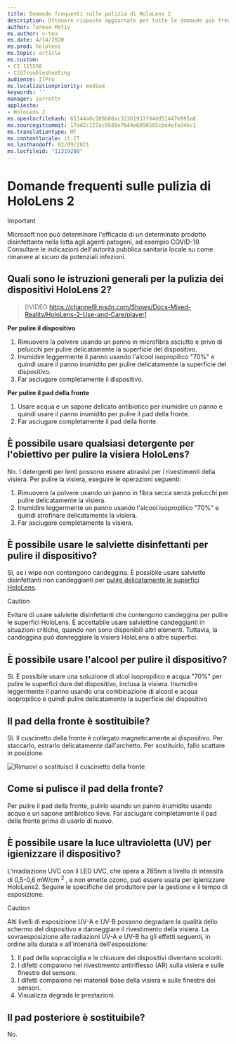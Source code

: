 ```yaml
---
title: Domande frequenti sulle pulizia di HoloLens 2
description: Ottenere risposte aggiornate per tutte le domande più frequenti per la pulizia e la manutenzione del dispositivo HoloLens 2.
author: Teresa-Motiv
ms.author: v-tea
ms.date: 4/14/2020
ms.prod: hololens
ms.topic: article
ms.custom:
- CI 115560
- CSSTroubleshooting
audience: ITPro
ms.localizationpriority: medium
keywords: ''
manager: jarrettr
appliesto:
- HoloLens 2
ms.openlocfilehash: 65144a8c209b80ac32361933f94dd51447e095a6
ms.sourcegitcommit: 17ad2c127ac9586e7644e6898585cbe4efa34bc1
ms.translationtype: MT
ms.contentlocale: it-IT
ms.lasthandoff: 02/09/2021
ms.locfileid: "11319280"
---
```

# Domande frequenti sulle pulizia di HoloLens 2

> [!IMPORTANT]  
> Microsoft non può determinare l'efficacia di un determinato prodotto disinfettante nella lotta agli agenti patogeni, ad esempio COVID-19. Consultare le indicazioni dell'autorità pubblica sanitaria locale su come rimanere al sicuro da potenziali infezioni.  

## Quali sono le istruzioni generali per la pulizia dei dispositivi HoloLens 2?

> [!VIDEO https://channel9.msdn.com/Shows/Docs-Mixed-Reality/HoloLens-2-Use-and-Care/player]

<!-- <iframe src="https://channel9.msdn.com/Shows/Docs-Mixed-Reality/HoloLens-2-Use-and-Care/player" width="960" height="540" allowFullScreen frameBorder="0" title="HoloLens 2 Use and Care - Microsoft Channel 9 Video"></iframe> -->

**Per pulire il dispositivo**

1. Rimuovere la polvere usando un panno in microfibra asciutto e privo di pelucchi per pulire delicatamente la superficie del dispositivo.
1. Inumidire leggermente il panno usando l'alcool isopropilico "70%" e quindi usare il panno inumidito per pulire delicatamente la superficie del dispositivo.
1. Far asciugare completamente il dispositivo.

**Per pulire il pad della fronte**

1. Usare acqua e un sapone delicato antibiotico per inumidire un panno e quindi usare il panno inumidito per pulire il pad della fronte.
1. Far asciugare completamente il pad della fronte.

## È possibile usare qualsiasi detergente per l'obiettivo per pulire la visiera HoloLens?

No. I detergenti per lenti possono essere abrasivi per i rivestimenti della visiera. Per pulire la visiera, eseguire le operazioni seguenti:  

1. Rimuovere la polvere usando un panno in fibra secca senza pelucchi per pulire delicatamente la visiera.
1. Inumidire leggermente un panno usando l'alcool isopropilico "70%" e quindi strofinare delicatamente la visiera.
1. Far asciugare completamente la visiera.

## È possibile usare le salviette disinfettanti per pulire il dispositivo?

Sì, se i wipe non contengono candeggina. È possibile usare salviette disinfettanti non candeggianti per [pulire delicatamente le superfici HoloLens](#what-are-the-general-cleaning-instructions-for-hololens-2-devices).  

> [!CAUTION]  
> Evitare di usare salviette disinfettanti che contengono candeggina per pulire le superfici HoloLens. È accettabile usare salviettine candeggianti in situazioni critiche, quando non sono disponibili altri elementi. Tuttavia, la candeggina può danneggiare la visiera HoloLens o altre superfici.

## È possibile usare l'alcool per pulire il dispositivo?

Sì. È possibile usare una soluzione di alcol isopropilico e acqua "70%" per pulire le superfici dure del dispositivo, inclusa la visiera. Inumidire leggermente il panno usando una combinazione di alcool e acqua isopropilico e quindi pulire delicatamente la superficie del dispositivo

## Il pad della fronte è sostituibile?

Sì. Il cuscinetto della fronte è collegato magneticamente al dispositivo. Per staccarlo, estrarlo delicatamente dall'archetto. Per sostituirlo, fallo scattare in posizione.

![Rimuovi o sostituisci il cuscinetto della fronte](images/hololens2-remove-browpad.png)

## Come si pulisce il pad della fronte?

Per pulire il pad della fronte, pulirlo usando un panno inumidito usando acqua e un sapone antibiotico lieve. Far asciugare completamente il pad della fronte prima di usarlo di nuovo.

## È possibile usare la luce ultravioletta (UV) per igienizzare il dispositivo?

L'irradiazione UVC con il LED UVC, che opera a 265nm a livello di intensità di 0,5-0,6 mW/cm <sup> 2 </sup> , e non emette ozono, può essere usata per igienizzare HoloLens2. Seguire le specifiche del produttore per la gestione e il tempo di esposizione.

> [!CAUTION]  
> Alti livelli di esposizione UV-A e UV-B possono degradare la qualità dello schermo del dispositivo e danneggiare il rivestimento della visiera. La sovraesposizione alle radiazioni UV-A e UV-B ha gli effetti seguenti, in ordine alla durata e all'intensità dell'esposizione:
>  
> 1. Il pad della sopracciglia e le chiusure dei dispositivi diventano scoloriti.
> 1. I difetti compaiono nel rivestimento antiriflesso (AR) sulla visiera e sulle finestre del sensore.
> 1. I difetti compaiono nei materiali base della visiera e sulle finestre dei sensori.
> 1. Visualizza degrada le prestazioni.

## Il pad posteriore è sostituibile?

No.
